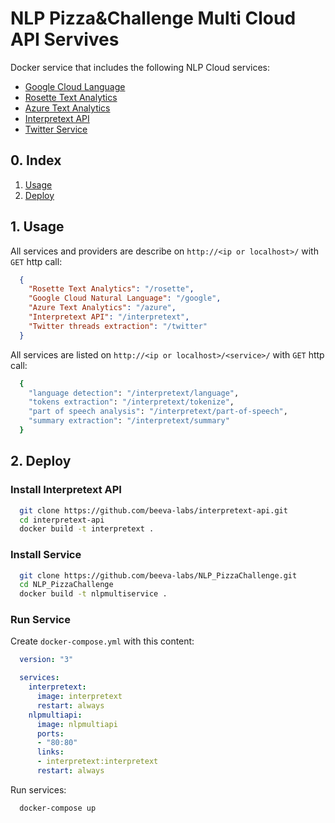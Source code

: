 # NLP Pizza&Challenge Multi Cloud API Servives
Docker service that includes the following NLP Cloud services:
- [Google Cloud Language](https://cloud.google.com/natural-language/)
- [Rosette Text Analytics](https://www.rosette.com/)
- [Azure Text Analytics](https://azure.microsoft.com/en-us/services/cognitive-services/text-analytics/?v=18.05)
- [Interpretext API](https://beeva-labs.github.io/interpretext-api/)
- [Twitter Service]()

## 0. Index
1. [Usage](#1-usage)
2. [Deploy](#2-deploy)

## 1. Usage
All services and providers are describe on `http://<ip or localhost>/` with `GET` http call:
```json
  {
    "Rosette Text Analytics": "/rosette",
    "Google Cloud Natural Language": "/google",
    "Azure Text Analytics": "/azure",
    "Interpretext API": "/interpretext",
    "Twitter threads extraction": "/twitter"
  }
```

All services are listed on `http://<ip or localhost>/<service>/` with `GET` http call:
```sh
  {
    "language detection": "/interpretext/language",
    "tokens extraction": "/interpretext/tokenize",
    "part of speech analysis": "/interpretext/part-of-speech",
    "summary extraction": "/interpretext/summary"
  }
```

## 2. Deploy

### Install Interpretext API
```sh
  git clone https://github.com/beeva-labs/interpretext-api.git
  cd interpretext-api
  docker build -t interpretext .
```

### Install Service
```sh
  git clone https://github.com/beeva-labs/NLP_PizzaChallenge.git
  cd NLP_PizzaChallenge
  docker build -t nlpmultiservice .
```

### Run Service
Create `docker-compose.yml` with this content:
```yaml
  version: "3"

  services:
    interpretext:
      image: interpretext
      restart: always
    nlpmultiapi:
      image: nlpmultiapi
      ports:
      - "80:80"
      links:
      - interpretext:interpretext
      restart: always
```

Run services:
```sh
  docker-compose up
```
